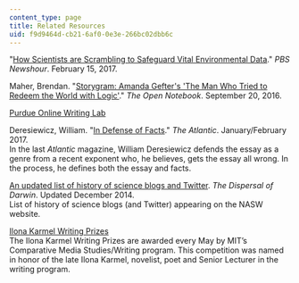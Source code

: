 ```yaml
---
content_type: page
title: Related Resources
uid: f9d9464d-cb21-6af0-0e3e-266bc02dbb6c
---
```


"[How Scientists are Scrambling to Safeguard Vital Environmental Data](http://www.pbs.org/newshour/bb/scientists-scrambling-safeguard-vital-environmental-data/)." _PBS Newshour_. February 15, 2017.

Maher, Brendan. "[Storygram: Amanda Gefter's 'The Man Who Tried to Redeem the World with Logic'](http://www.theopennotebook.com/2016/09/20/storygram-amanda-gefters-the-man-who-tried-to-redeem-the-world-with-logic/)." _The Open Notebook_. September 20, 2016.

[Purdue Online Writing Lab](https://owl.english.purdue.edu/owl/resource/736/1/)

Deresiewicz, William. "[In Defense of Facts](https://www.theatlantic.com/magazine/archive/2017/01/in-defense-of-facts/508748/)." _The Atlantic_. January/February 2017.  
In the last _Atlantic_ magazine, William Deresiewicz defends the essay as a genre from a recent exponent who, he believes, gets the essay all wrong. In the process, he defines both the essay and facts.

[An updated list of history of science blogs and Twitter](https://thedispersalofdarwin.wordpress.com/2010/08/04/hos_blogs/). _The Dispersal of Darwin_. Updated December 2014.  
List of history of science blogs (and Twitter) appearing on the NASW website.

[Ilona Karmel Writing Prizes](http://cmsw.mit.edu/publications/ilona-karmel-writing-prizes/)  
The Ilona Karmel Writing Prizes are awarded every May by MIT’s Comparative Media Studies/Writing program. This competition was named in honor of the late Ilona Karmel, novelist, poet and Senior Lecturer in the writing program.